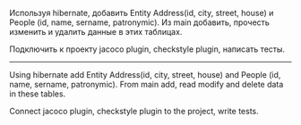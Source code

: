 Используя hibernate, добавить Entity Address(id, city, street, house) и People (id, name, sername, patronymic). Из main добавить, прочесть изменить и удалить данные в этих таблицах.

Подключить к проекту jacoco plugin, checkstyle plugin, написать тесты.

__________

Using hibernate add Entity Address(id, city, street, house) and People (id, name, sername, patronymic). From main add, read modify and delete data in these tables.

Connect jacoco plugin, checkstyle plugin to the project, write tests.
